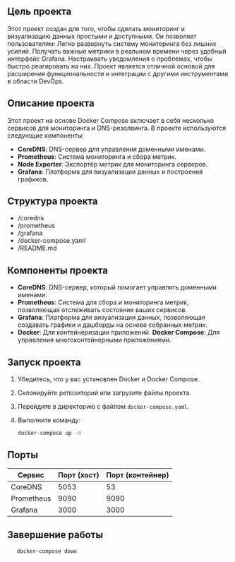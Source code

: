## Цель проекта

Этот проект создан для того, чтобы сделать мониторинг и визуализацию данных простыми и доступными. Он позволяет пользователям:
Легко развернуть систему мониторинга без лишних усилий.
Получать важные метрики в реальном времени через удобный интерфейс Grafana.
Настраивать уведомления о проблемах, чтобы быстро реагировать на них.
Проект является отличной основой для расширения функциональности и интеграции с другими инструментами в области DevOps.


## Описание проекта

Этот проект на основе Docker Compose включает в себя несколько сервисов для мониторинга и DNS-резолвинга. В проекте используются следующие компоненты:

- **CoreDNS**: DNS-сервер для управления доменными именами.
- **Prometheus**: Система мониторинга и сбора метрик.
- **Node Exporter**: Экспортёр метрик для мониторинга серверов.
- **Grafana**: Платформа для визуализации данных и построения графиков.

## Структура проекта

- /coredns
- /prometheus
- /grafana
- /docker-compose.yaml
- /README.md


## Компоненты проекта

- **CoreDNS**: DNS-сервер, который помогает управлять доменными именами.
- **Prometheus**: Система для сбора и мониторинга метрик, позволяющая отслеживать состояние ваших сервисов.
- **Grafana**: Платформа для визуализации данных, позволяющая создавать графики и дашборды на основе собранных метрик.
- **Docker**: Для контейнеризации приложений.
**Docker Compose**: Для управления многоконтейнерными приложениями.

## Запуск проекта

1. Убедитесь, что у вас установлен Docker и Docker Compose.
2. Склонируйте репозиторий или загрузите файлы проекта.
3. Перейдите в директорию с файлом `docker-compose.yaml`.
4. Выполните команду:

   ```bash
   docker-compose up -d

## Порты

| Сервис       | Порт (хост) | Порт (контейнер) |
|--------------|-------------|-------------------|
| CoreDNS      | 5053        | 53                |
| Prometheus   | 9090        | 9090              |
| Grafana      | 3000        | 3000              |

  
## Завершение работы


```bash
   docker-compose down

